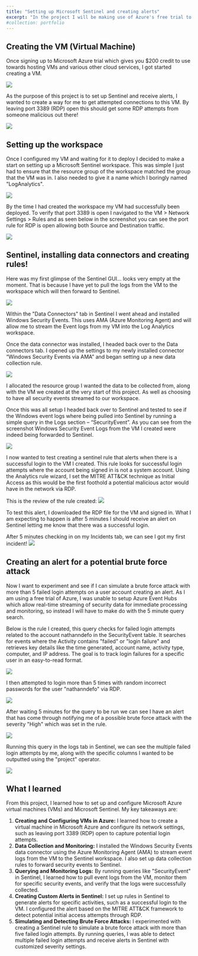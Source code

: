 ```yaml
---
title: "Setting up Microsoft Sentinel and creating alerts"
excerpt: "In the project I will be making use of Azure's free trial to spool up a VM and configure Microsoft Sentinel<br/><img src='/images/dashboard.png' width=500>"
#collection: portfolio
---
```


## Creating the VM (Virtual Machine)

Once signing up to Microsoft Azure trial which gives you $200 credit to use towards hosting VMs and various other cloud services, I got started creating a VM.

<img src='/images/Project1/Picture1.png'>

As the purpose of this project is to set up Sentinel and receive alerts, I wanted to create a way for me to get attempted connections to this VM. By leaving port 3389 (RDP) open this should get some RDP attempts from someone malicious out there!

<img src='/images/Project1/Picture2.png'>

## Setting up the workspace

Once I configured my VM and waiting for it to deploy I decided to make a start on setting up a Microsoft Sentinel workspace. This was simple I just had to ensure that the resource group of the workspace matched the group that the VM was in. I also needed to give it a name which I boringly named "LogAnalytics".

<img src='/images/Project1/Picture3.png'>

By the time I had created the workspace my VM had successfully been deployed. To verify that port 3389 is open I navigated to the VM > Network Settings > Rules and as seen below in the screenshot you can see the port rule for RDP is open allowing both Source and Destination traffic.

<img src='/images/Project1/Picture4.png'>

## Sentinel, installing data connectors and creating rules!

Here was my first glimpse of the Sentinel GUI... looks very empty at the moment. That is because I have yet to pull the logs from the VM to the workspace which will then forward to Sentinel.

<img src='/images/Project1/Picture5.png'>

Within the "Data Connectors" tab in Sentinel I went ahead and installed Windows Security Events. This uses AMA (Azure Monitoring Agent) and will allow me to stream the Event logs from my VM into the Log Analytics workspace.

Once the data connector was installed, I headed back over to the Data connectors tab. I opened up the settings to my newly installed connector “Windows Security Events via AMA” and began setting up a new data collection rule.

<img src='/images/Project1/Picture6.png'>

I allocated the resource group I wanted the data to be collected from, along with the VM we created at the very start of this project. As well as choosing to have all security events streamed to our workspace.

Once this was all setup I headed back over to Sentinel and tested to see if the Windows event logs where being pulled into Sentinel by running a simple query in the Logs section – “SecurityEvent”. As you can see from the screenshot Windows Security Event Logs from the VM I created were indeed being forwarded to Sentinel.

<img src='/images/Project1/Picture7.png'>

I now wanted to test creating a sentinel rule that alerts when there is a successful login to the VM I created. This rule looks for successful login attempts where the account being signed in is not a system account. Using the Analytics rule wizard, I set the MITRE ATT&CK technique as Initial Access as this would be the first foothold a potential malicious actor would have in the network via RDP.

This is the review of the rule created:
<img src='/images/Project1/Picture8.png'>

To test this alert, I downloaded the RDP file for the VM and signed in. What I am expecting to happen is after 5 minutes I should receive an alert on Sentinel letting me know that there was a successful login.

After 5 minutes checking in on my Incidents tab, we can see I got my first incident!
<img src='/images/Project1/Picture9.png'>

## Creating an alert for a potential brute force attack

Now I want to experiment and see if I can simulate a brute force attack with more than 5 failed login attempts on a user account creating an alert.
As I am using a free trial of Azure, I was unable to setup Azure Event Hubs which allow real-time streaming of security data for immediate processing and monitoring, so instead I will have to make do with the 5 minute query search.

Below is the rule I created, this query checks for failed login attempts related to the account nathanndefo in the SecurityEvent table. It searches for events where the Activity contains "failed" or "login failure" and retrieves key details like the time generated, account name, activity type, computer, and IP address. The goal is to track login failures for a specific user in an easy-to-read format.

<img src='/images/Project1/Picture10.png'>

I then attempted to login more than 5 times with random incorrect passwords for the user "nathanndefo" via RDP.

<img src='/images/Project1/Picture11.png'>

After waiting 5 minutes for the query to be run we can see I have an alert that has come through notifying me of a possible brute force attack with the severity "High" which was set in the rule.

<img src='/images/Project1/Picture12.png'>

Running this query in the logs tab in Sentinel, we can see the multiple failed login attempts by me, along with the specific columns I wanted to be outputted using the "project" operator.

<img src='/images/Project1/Picture13.png'>

## What I learned

From this project, I learned how to set up and configure Microsoft Azure virtual machines (VMs) and Microsoft Sentinel. My key takeaways are:

1. **Creating and Configuring VMs in Azure:** I learned how to create a virtual machine in Microsoft Azure and configure its network settings, such as leaving port 3389 (RDP) open to capture potential login attempts.
2. **Data Collection and Monitoring:** I installed the Windows Security Events data connector using the Azure Monitoring Agent (AMA) to stream event logs from the VM to the Sentinel workspace. I also set up data collection rules to forward security events to Sentinel.
3. **Querying and Monitoring Logs:** By running queries like "SecurityEvent" in Sentinel, I learned how to pull event logs from the VM, monitor them for specific security events, and verify that the logs were successfully collected.
4. **Creating Custom Alerts in Sentinel:** I set up rules in Sentinel to generate alerts for specific activities, such as a successful login to the VM. I configured the alert based on the MITRE ATT&CK framework to detect potential initial access attempts through RDP.
5. **Simulating and Detecting Brute Force Attacks:** I experimented with creating a Sentinel rule to simulate a brute force attack with more than five failed login attempts. By running queries, I was able to detect multiple failed login attempts and receive alerts in Sentinel with customized severity settings.

